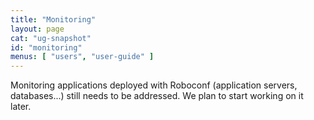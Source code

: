 ```yaml
---
title: "Monitoring"
layout: page
cat: "ug-snapshot"
id: "monitoring"
menus: [ "users", "user-guide" ]
---
```


Monitoring applications deployed with Roboconf (application servers, databases...) still needs to be addressed.
We plan to start working on it later.
